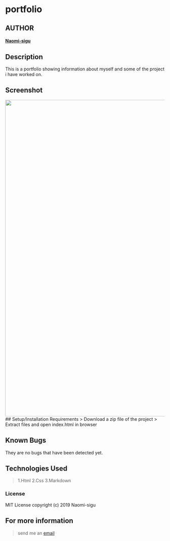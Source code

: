 # portfolio

## AUTHOR
#### [Naomi-sigu](https://github.com/Naomi-sigu) 

## Description
This is a portfolio showing information about myself and some of the project i have worked on.

## Screenshot
<img src="https://github.com/Naomi-sigu/screenshot/blob/master/screenshot.png" width="1000">
## Setup/Installation Requirements
> Download a zip file of the project
> Extract files and open index.html in browser

## Known Bugs
They are no bugs that have been detected yet.
## Technologies Used
> 1.Html
> 2.Css
> 3.Markdown

### License
 MIT License
 copyright (c) 2019 Naomi-sigu
 
 ## For more information
 > send me an [email](siguneema@gmail.com)
